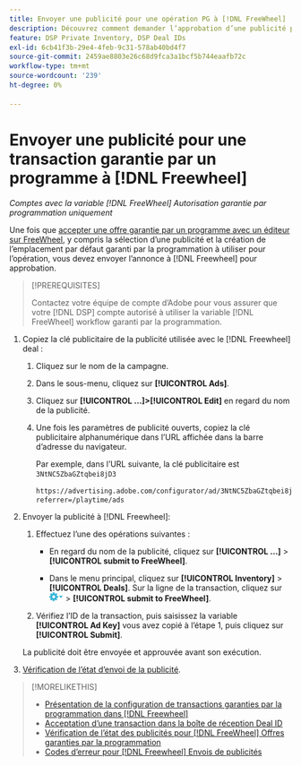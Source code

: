 ```yaml
---
title: Envoyer une publicité pour une opération PG à [!DNL FreeWheel]
description: Découvrez comment demander l’approbation d’une publicité pour une transaction garantie par un programme avec un éditeur sur [!DNL Freewheel].
feature: DSP Private Inventory, DSP Deal IDs
exl-id: 6cb41f3b-29e4-4feb-9c31-578ab40bd4f7
source-git-commit: 2459ae8803e26c68d9fca3a1bcf5b744eaafb72c
workflow-type: tm+mt
source-wordcount: '239'
ht-degree: 0%

---
```


# Envoyer une publicité pour une transaction garantie par un programme à [!DNL Freewheel]

*Comptes avec la variable [!DNL FreeWheel] Autorisation garantie par programmation uniquement*

Une fois que [accepter une offre garantie par un programme avec un éditeur sur FreeWheel](#programmatic-guaranteed-set-up.md#pg-setup-deal-id-inbox), y compris la sélection d’une publicité et la création de l’emplacement par défaut garanti par la programmation à utiliser pour l’opération, vous devez envoyer l’annonce à [!DNL Freewheel] pour approbation.

>[!PREREQUISITES]
>
>Contactez votre équipe de compte d’Adobe pour vous assurer que votre [!DNL DSP] compte autorisé à utiliser la variable [!DNL FreeWheel] workflow garanti par la programmation.

1. Copiez la clé publicitaire de la publicité utilisée avec le [!DNL Freewheel] deal :

   1. Cliquez sur le nom de la campagne.

   1. Dans le sous-menu, cliquez sur **[!UICONTROL Ads]**.

   1. Cliquez sur  **[!UICONTROL ...]>[!UICONTROL Edit]** en regard du nom de la publicité.

   1. Une fois les paramètres de publicité ouverts, copiez la clé publicitaire alphanumérique dans l’URL affichée dans la barre d’adresse du navigateur.

      Par exemple, dans l’URL suivante, la clé publicitaire est `3NtNC5ZbaGZtqbei8jD3`

      ```
      https://advertising.adobe.com/configurator/ad/3NtNC5ZbaGZtqbei8jD3?referrer=/playtime/ads
      ```

1. Envoyer la publicité à [!DNL Freewheel]:

   1. Effectuez l’une des opérations suivantes :

      * En regard du nom de la publicité, cliquez sur  **[!UICONTROL ...]** > **[!UICONTROL submit to FreeWheel]**.

      * Dans le menu principal, cliquez sur **[!UICONTROL Inventory]** > **[!UICONTROL Deals]**. Sur la ligne de la transaction, cliquez sur ![Menu Options](/help/dsp/assets/options-menu.png) > **[!UICONTROL submit to FreeWheel]**.
   1. Vérifiez l’ID de la transaction, puis saisissez la variable **[!UICONTROL Ad Key]** vous avez copié à l’étape 1, puis cliquez sur **[!UICONTROL Submit]**.

   La publicité doit être envoyée et approuvée avant son exécution.

1. [Vérification de l’état d’envoi de la publicité](freewheel-check-status.md).

>[!MORELIKETHIS]
>
>* [Présentation de la configuration de transactions garanties par la programmation dans [!DNL Freewheel]](freewheel-overview.md)
>* [Acceptation d’une transaction dans la boîte de réception Deal ID](deal-id-inbox-accept.md)
>* [Vérification de l’état des publicités pour [!DNL FreeWheel] Offres garanties par la programmation](freewheel-check-status.md)
>* [Codes d’erreur pour [!DNL Freewheel] Envois de publicités](freewheel-error-codes.md)

